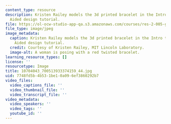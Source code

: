 ```yaml
---
content_type: resource
description: Kristen Railey models the 3d printed bracelet in the Intro to Computer
  Aided design tutorial.
file: https://ol-ocw-studio-app-qa.s3.amazonaws.com/courses/res-2-005-girls-who-build-make-your-own-wearables-workshop-spring-2015/7748fd5b4b531be10a096ef3860292b7_10704043_700513933374159_44.jpg
file_type: image/jpeg
image_metadata:
  caption: Kristen Railey models the 3d printed bracelet in the Intro to Computer
    Aided design tutorial.
  credit: Courtesy of Kristen Railey, MIT Lincoln Laboratory.
  image-alt: A woman is posing with a red twisted bracelet.
learning_resource_types: []
license: ''
resourcetype: Image
title: 10704043_700513933374159_44.jpg
uid: 7748fd5b-4b53-1be1-0a09-6ef3860292b7
video_files:
  video_captions_file: ''
  video_thumbnail_file: ''
  video_transcript_file: ''
video_metadata:
  video_speakers: ''
  video_tags: ''
  youtube_id: ''
---
```

